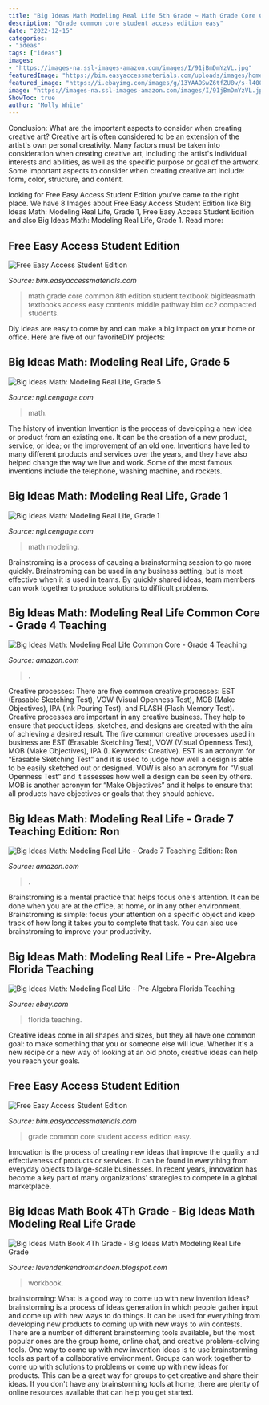 ```yaml
---
title: "Big Ideas Math Modeling Real Life 5th Grade ~ Math Grade Core Common 8th Edition Student Textbook Bigideasmath Textbooks Access Easy Contents Middle Pathway Bim Cc2 Compacted Students"
description: "Grade common core student access edition easy"
date: "2022-12-15"
categories:
- "ideas"
tags: ["ideas"]
images:
- "https://images-na.ssl-images-amazon.com/images/I/91jBmDmYzVL.jpg"
featuredImage: "https://bim.easyaccessmaterials.com/uploads/images/home/cc2_cover_images/cc2_cvr_blue_pe.png"
featured_image: "https://i.ebayimg.com/images/g/13YAAOSwZ6tfZU8w/s-l400.jpg"
image: "https://images-na.ssl-images-amazon.com/images/I/91jBmDmYzVL.jpg"
ShowToc: true
author: "Molly White"
---
```



Conclusion: What are the important aspects to consider when creating creative art?
Creative art is often considered to be an extension of the artist's own personal creativity. Many factors must be taken into consideration when creating creative art, including the artist's individual interests and abilities, as well as the specific purpose or goal of the artwork. Some important aspects to consider when creating creative art include: form, color, structure, and content.

	

		
looking for Free Easy Access Student Edition you've came to the right place. We have 8 Images about Free Easy Access Student Edition like Big Ideas Math: Modeling Real Life, Grade 1, Free Easy Access Student Edition and also Big Ideas Math: Modeling Real Life, Grade 1. Read more:
		
    
## Free Easy Access Student Edition

<img loading=lazy src="https://bim.easyaccessmaterials.com/uploads/images/home/cc2_cover_images/cc2_cvr_blue_pe.png" onerror="this.onerror=null;this.src='https://tse4.mm.bing.net/th?id=OIP.yyoqCwU3ovwJevh-s7XKrgHaJo&amp;pid=15.1';" alt="Free Easy Access Student Edition">

_Source: bim.easyaccessmaterials.com_

>math grade core common 8th edition student textbook bigideasmath textbooks access easy contents middle pathway bim cc2 compacted students. 

	

Diy ideas are easy to come by and can make a big impact on your home or office. Here are five of our favoriteDIY projects: 

    
## Big Ideas Math: Modeling Real Life, Grade 5

<img loading=lazy src="https://s3.amazonaws.com/3dissue-prod-flipbooks/14329/15290/16233/22633/assets/cover.jpg" onerror="this.onerror=null;this.src='https://tse1.mm.bing.net/th?id=OIP.LbAzlAD-WoCM0MPsV-K5bQAAAA&amp;pid=15.1';" alt="Big Ideas Math: Modeling Real Life, Grade 5">

_Source: ngl.cengage.com_

>math. 

	

The history of invention
Invention is the process of developing a new idea or product from an existing one. It can be the creation of a new product, service, or idea; or the improvement of an old one. Inventions have led to many different products and services over the years, and they have also helped change the way we live and work. Some of the most famous inventions include the telephone, washing machine, and rockets.

    
## Big Ideas Math: Modeling Real Life, Grade 1

<img loading=lazy src="https://s3.amazonaws.com/3dissue-prod-flipbooks/14329/15290/16233/22613/assets/cover.jpg" onerror="this.onerror=null;this.src='https://tse2.mm.bing.net/th?id=OIP.PhBjwjw1v82XABNNfjQ02gAAAA&amp;pid=15.1';" alt="Big Ideas Math: Modeling Real Life, Grade 1">

_Source: ngl.cengage.com_

>math modeling. 

	

Brainstroming is a process of causing a brainstorming session to go more quickly. Brainstroming can be used in any business setting, but is most effective when it is used in teams. By quickly shared ideas, team members can work together to produce solutions to difficult problems.

    
## Big Ideas Math: Modeling Real Life Common Core - Grade 4 Teaching

<img loading=lazy src="https://images-na.ssl-images-amazon.com/images/I/51TLbrXZ89L._SX218_BO1,204,203,200_QL40_ML2_.jpg" onerror="this.onerror=null;this.src='https://tse4.mm.bing.net/th?id=OIP.g5ZXCeWhavOBrx4XKuMsJgAAAA&amp;pid=15.1';" alt="Big Ideas Math: Modeling Real Life Common Core - Grade 4 Teaching">

_Source: amazon.com_

>. 

	

Creative processes: There are five common creative processes: EST (Erasable Sketching Test), VOW (Visual Openness Test), MOB (Make Objectives), IPA (Ink Pouring Test), and FLASH (Flash Memory Test).
Creative processes are important in any creative business. They help to ensure that product ideas, sketches, and designs are created with the aim of achieving a desired result. The five common creative processes used in business are EST (Erasable Sketching Test), VOW (Visual Openness Test), MOB (Make Objectives), IPA (I. Keywords: Creative).
 EST is an acronym for “Erasable Sketching Test” and it is used to judge how well a design is able to be easily sketched out or designed. VOW is also an acronym for “Visual Openness Test” and it assesses how well a design can be seen by others. MOB is another acronym for “Make Objectives” and it helps to ensure that all products have objectives or goals that they should achieve.

    
## Big Ideas Math: Modeling Real Life - Grade 7 Teaching Edition: Ron

<img loading=lazy src="https://images-na.ssl-images-amazon.com/images/I/51tFK-r0o1L._SX218_BO1,204,203,200_QL40_ML2_.jpg" onerror="this.onerror=null;this.src='https://tse4.mm.bing.net/th?id=OIP.Q8DyWrsfvyDNGGtBmextZgAAAA&amp;pid=15.1';" alt="Big Ideas Math: Modeling Real Life - Grade 7 Teaching Edition: Ron">

_Source: amazon.com_

>. 

	

Brainstroming is a mental practice that helps focus one's attention. It can be done when you are at the office, at home, or in any other environment. Brainstroming is simple: focus your attention on a specific object and keep track of how long it takes you to complete that task. You can also use brainstroming to improve your productivity.

    
## Big Ideas Math: Modeling Real Life - Pre-Algebra Florida Teaching

<img loading=lazy src="https://i.ebayimg.com/images/g/13YAAOSwZ6tfZU8w/s-l400.jpg" onerror="this.onerror=null;this.src='https://tse3.mm.bing.net/th?id=OIP.lPILleY_dAfp07u5_Eb3OAAAAA&amp;pid=15.1';" alt="Big Ideas Math: Modeling Real Life - Pre-Algebra Florida Teaching">

_Source: ebay.com_

>florida teaching. 

	

Creative ideas come in all shapes and sizes, but they all have one common goal: to make something that you or someone else will love. Whether it's a new recipe or a new way of looking at an old photo, creative ideas can help you reach your goals.

    
## Free Easy Access Student Edition

<img loading=lazy src="https://www.bigideasmath.com/uploads/images/book_covers/mrl2019/gradeK_cc.jpg" onerror="this.onerror=null;this.src='https://tse2.mm.bing.net/th?id=OIP.YRHln7N5F6U_WiTIH1am7wAAAA&amp;pid=15.1';" alt="Free Easy Access Student Edition">

_Source: bim.easyaccessmaterials.com_

>grade common core student access edition easy. 

	

Innovation is the process of creating new ideas that improve the quality and effectiveness of products or services. It can be found in everything from everyday objects to large-scale businesses. In recent years, innovation has become a key part of many organizations’ strategies to compete in a global marketplace.

    
## Big Ideas Math Book 4Th Grade - Big Ideas Math Modeling Real Life Grade

<img loading=lazy src="https://images-na.ssl-images-amazon.com/images/I/91jBmDmYzVL.jpg" onerror="this.onerror=null;this.src='https://tse4.mm.bing.net/th?id=OIP.EZMfVwfk-bKn604F59fhUwHaJm&amp;pid=15.1';" alt="Big Ideas Math Book 4Th Grade - Big Ideas Math Modeling Real Life Grade">

_Source: levendenkendromendoen.blogspot.com_

>workbook. 

	

brainstorming: What is a good way to come up with new invention ideas?
brainstorming is a process of ideas generation in which people gather input and come up with new ways to do things. It can be used for everything from developing new products to coming up with new ways to win contests. There are a number of different brainstorming tools available, but the most popular ones are the group home, online chat, and creative problem-solving tools. 
One way to come up with new invention ideas is to use brainstorming tools as part of a collaborative environment. Groups can work together to come up with solutions to problems or come up with new ideas for products. This can be a great way for groups to get creative and share their ideas. If you don't have any brainstorming tools at home, there are plenty of online resources available that can help you get started.

